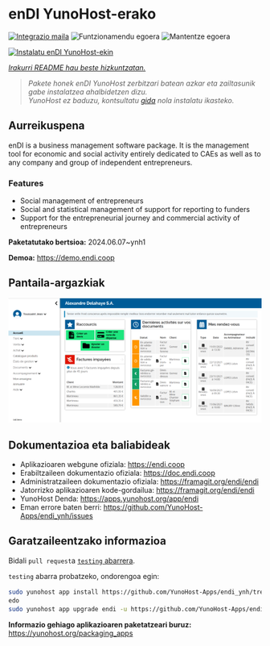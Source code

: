 <!--
Ohart ongi: README hau automatikoki sortu da <https://github.com/YunoHost/apps/tree/master/tools/readme_generator>ri esker
EZ editatu eskuz.
-->

# enDI YunoHost-erako

[![Integrazio maila](https://dash.yunohost.org/integration/endi.svg)](https://dash.yunohost.org/appci/app/endi) ![Funtzionamendu egoera](https://ci-apps.yunohost.org/ci/badges/endi.status.svg) ![Mantentze egoera](https://ci-apps.yunohost.org/ci/badges/endi.maintain.svg)

[![Instalatu enDI YunoHost-ekin](https://install-app.yunohost.org/install-with-yunohost.svg)](https://install-app.yunohost.org/?app=endi)

*[Irakurri README hau beste hizkuntzatan.](./ALL_README.md)*

> *Pakete honek enDI YunoHost zerbitzari batean azkar eta zailtasunik gabe instalatzea ahalbidetzen dizu.*  
> *YunoHost ez baduzu, kontsultatu [gida](https://yunohost.org/install) nola instalatu ikasteko.*

## Aurreikuspena

enDI is a business management software package. It is the management tool for economic and social activity entirely dedicated to CAEs as well as to any company and group of independent entrepreneurs.

### Features

- Social management of entrepreneurs
- Social and statistical management of support for reporting to funders
- Support for the entrepreneurial journey and commercial activity of entrepreneurs


**Paketatutako bertsioa:** 2024.06.07~ynh1

**Demoa:** <https://demo.endi.coop>

## Pantaila-argazkiak

![enDI(r)en pantaila-argazkia](./doc/screenshots/accueil.png)

## Dokumentazioa eta baliabideak

- Aplikazioaren webgune ofiziala: <https://endi.coop>
- Erabiltzaileen dokumentazio ofiziala: <https://doc.endi.coop>
- Administratzaileen dokumentazio ofiziala: <https://framagit.org/endi/endi>
- Jatorrizko aplikazioaren kode-gordailua: <https://framagit.org/endi/endi>
- YunoHost Denda: <https://apps.yunohost.org/app/endi>
- Eman errore baten berri: <https://github.com/YunoHost-Apps/endi_ynh/issues>

## Garatzaileentzako informazioa

Bidali `pull request`a [`testing` abarrera](https://github.com/YunoHost-Apps/endi_ynh/tree/testing).

`testing` abarra probatzeko, ondorengoa egin:

```bash
sudo yunohost app install https://github.com/YunoHost-Apps/endi_ynh/tree/testing --debug
edo
sudo yunohost app upgrade endi -u https://github.com/YunoHost-Apps/endi_ynh/tree/testing --debug
```

**Informazio gehiago aplikazioaren paketatzeari buruz:** <https://yunohost.org/packaging_apps>
